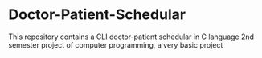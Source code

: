 # Doctor-Patient-Schedular
This repository contains a CLI doctor-patient schedular in C language
2nd semester project of computer programming, a very basic project
